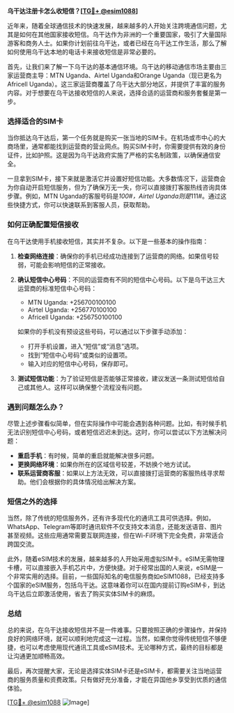 **乌干达注册卡怎么收短信？[[TG💪+ @esim1088](https://t.me/s/esim1088)]**

近年来，随着全球通信技术的快速发展，越来越多的人开始关注跨境通信问题，尤其是如何在其他国家接收短信。乌干达作为非洲的一个重要国家，吸引了大量国际游客和商务人士。如果你计划前往乌干达，或者已经在乌干达工作生活，那么了解如何使用乌干达本地的电话卡来接收短信是非常必要的。

首先，让我们来了解一下乌干达的基本通信环境。乌干达的移动通信市场主要由三家运营商主导：MTN Uganda、Airtel Uganda和Orange Uganda（现已更名为Africell Uganda）。这三家运营商覆盖了乌干达大部分地区，并提供了丰富的服务内容。对于想要在乌干达接收短信的人来说，选择合适的运营商和服务套餐是第一步。

### **选择适合的SIM卡**

当你抵达乌干达后，第一个任务就是购买一张当地的SIM卡。在机场或市中心的大商场里，通常都能找到运营商的营业网点。购买SIM卡时，你需要提供有效的身份证件，比如护照。这是因为乌干达政府实施了严格的实名制政策，以确保通信安全。

一旦拿到SIM卡，接下来就是激活它并设置好短信功能。大多数情况下，运营商会为你自动开启短信服务，但为了确保万无一失，你可以直接拨打客服热线咨询具体步骤。例如，MTN Uganda的客服号码是*100#，Airtel Uganda则是*111#。通过这些快捷方式，你可以快速联系到客服人员，获取帮助。

### **如何正确配置短信接收**

在乌干达使用手机接收短信，其实并不复杂。以下是一些基本的操作指南：

1. **检查网络连接**：确保你的手机已经成功连接到了运营商的网络。如果信号较弱，可能会影响短信的正常接收。
   
2. **确认短信中心号码**：不同的运营商有不同的短信中心号码。以下是乌干达三大运营商的标准短信中心号码：
   - MTN Uganda: +256700100100
   - Airtel Uganda: +256770100100
   - Africell Uganda: +256750100100

   如果你的手机没有预设这些号码，可以通过以下步骤手动添加：
   - 打开手机设置，进入“短信”或“消息”选项。
   - 找到“短信中心号码”或类似的设置项。
   - 输入对应的短信中心号码，保存即可。

3. **测试短信功能**：为了验证短信是否能够正常接收，建议发送一条测试短信给自己或其他人。这样可以确保整个流程没有问题。

### **遇到问题怎么办？**

尽管上述步骤看似简单，但在实际操作中可能会遇到各种问题。比如，有时候手机无法识别短信中心号码，或者短信迟迟未到达。这时，你可以尝试以下方法解决问题：

- **重启手机**：有时候，简单的重启就能解决很多问题。
- **更换网络环境**：如果你所在的区域信号较差，不妨换个地方试试。
- **联系运营商客服**：如果以上方法无效，可以直接拨打运营商的客服热线寻求帮助。他们会根据你的具体情况给出解决方案。

### **短信之外的选择**

当然，除了传统的短信服务外，还有许多现代化的通讯工具可供选择。例如，WhatsApp、Telegram等即时通讯软件不仅支持文本消息，还能发送语音、图片甚至视频。这些应用通常需要互联网连接，但在Wi-Fi环境下完全免费，非常适合跨国交流。

此外，随着eSIM技术的发展，越来越多的人开始采用虚拟SIM卡。eSIM无需物理卡槽，可以直接嵌入手机芯片中，方便快捷。对于经常出国的人来说，eSIM是一个非常实用的选择。目前，一些国际知名的电信服务商如eSIM1088，已经支持多个国家的eSIM服务，包括乌干达。这意味着你可以在国内提前订购eSIM卡，到达乌干达后立即激活使用，省去了购买实体SIM卡的麻烦。

### **总结**

总的来说，在乌干达接收短信并不是一件难事。只要按照正确的步骤操作，并保持良好的网络环境，就可以顺利地完成这一过程。当然，如果你觉得传统短信不够便捷，也可以考虑使用现代通讯工具或eSIM技术。无论哪种方式，最终的目标都是让沟通更加顺畅高效。

最后，再次提醒大家，无论是选择实体SIM卡还是eSIM卡，都需要关注当地运营商的服务质量和资费政策。只有做好充分准备，才能在异国他乡享受到优质的通信体验。

[[TG💪+ @esim1088](https://t.me/s/esim1088) ![Image](https://i.postimg.cc/4NQfJmqS/Snipaste-2025-05-13-00-14-12.png)]